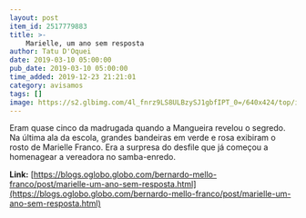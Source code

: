 ```yaml
---
layout: post
item_id: 2517779883
title: >-
    Marielle, um ano sem resposta
author: Tatu D'Oquei
date: 2019-03-10 05:00:00
pub_date: 2019-03-10 05:00:00
time_added: 2019-12-23 21:21:01
category: avisamos
tags: []
image: https://s2.glbimg.com/4l_fnrz9LS8ULBzySJ1gbfIPT_0=/640x424/top/i.glbimg.com/og/ig/infoglobo1/f/original/2019/02/19/marielle.jpg
---
```


Eram quase cinco da madrugada quando a Mangueira revelou o segredo. Na última ala da escola, grandes bandeiras em verde e rosa exibiram o rosto de Marielle Franco. Era a surpresa do desfile que já começou a homenagear a vereadora no samba-enredo.

**Link:** [https://blogs.oglobo.globo.com/bernardo-mello-franco/post/marielle-um-ano-sem-resposta.html](https://blogs.oglobo.globo.com/bernardo-mello-franco/post/marielle-um-ano-sem-resposta.html)

